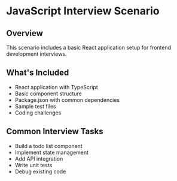 # JavaScript Interview Scenario

## Overview
This scenario includes a basic React application setup for frontend development interviews.

## What's Included
- React application with TypeScript
- Basic component structure
- Package.json with common dependencies
- Sample test files
- Coding challenges

## Common Interview Tasks
- Build a todo list component
- Implement state management
- Add API integration
- Write unit tests
- Debug existing code